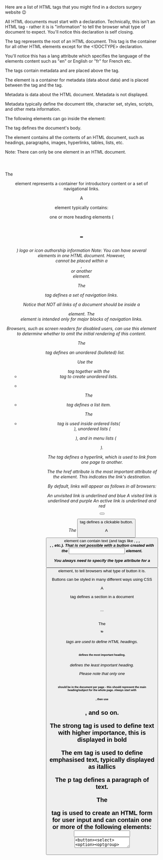 Here are a list of HTML tags that you might find in a doctors surgery website 😉

<!DOCTYPE html>

All HTML documents must start with a <!DOCTYPE html> declaration. Technically, this isn't an HTML tag - rather it is is "information" to tell the browser what type of document to expect. You'll notice this declaration is self closing.

<html lang="en"></html>

The <html> tag represents the root of an HTML document. This tag is the container for all other HTML elements except for the <!DOCTYPE> declaration.

You'll notice this has a lang attribute which specifies the language of the elements content such as "en" or English or "fr" for French etc.

<head></head>

The <head> tags contain metadata and are placed above the <body> tag.

The <head> element is a container for metadata (data about data) and is placed between the <html> tag and the <body> tag.

Metadata is data about the HTML document. Metadata is not displayed.

Metadata typically define the document title, character set, styles, scripts, and other meta information.

The following elements can go inside the <head> element:

<body></body>

The <body> tag defines the document's body.

The <body> element contains all the contents of an HTML document, such as headings, paragraphs, images, hyperlinks, tables, lists, etc.

Note: There can only be one <body> element in an HTML document.

<header></header>

The <header> element represents a container for introductory content or a set of navigational links.

A <header> element typically contains:

one or more heading elements (<h1> - <h6>)
logo or icon
authorship information
Note: You can have several <header> elements in one HTML document. However, <header> cannot be placed within a <footer>, <address> or another <header> element.

<nav></nav>

The <nav> tag defines a set of navigation links.

Notice that NOT all links of a document should be inside a <nav> element. The <nav> element is intended only for major blocks of navigation links.

Browsers, such as screen readers for disabled users, can use this element to determine whether to omit the initial rendering of this content.

<ul></ul>

The <ul> tag defines an unordered (bulleted) list.

Use the <ul> tag together with the <li> tag to create unordered lists.

<li></li>

The <li> tag defines a list item.

The <li> tag is used inside ordered lists(<ol>), unordered lists (<ul>), and in menu lists (<menu>).

<a></a>

The <a> tag defines a hyperlink, which is used to link from one page to another.

The the href attribute is the most important attribute of the <a> element. This indicates the link's destination.

By default, links will appear as follows in all browsers:

An unvisited link is underlined and blue
A visited link is underlined and purple
An active link is underlined and red

<button></button>

The <button> tag defines a clickable button.

A <button> element can contain text (and tags like <i>, <b>, <strong>, <br>, <img>, etc.). That is not possible with a button created with the <input> element.

You always need to specify the type attribute for a <button> element, to tell browsers what type of button it is.

Buttons can be styled in many different ways using CSS

<section><section>

A <section> tag defines a section in a document

<h1></h1>
<h2></h2>
...
<h6></h6>

The <h1> to <h6> tags are used to define HTML headings.

<h1> defines the most important heading. <h6> defines the least important heading.

Please note that only one <h1> should be in the document per page - this should represent the main heading/subject for the whole page. Always start with <h1>, then use <h2>, and so on.

<strong></strong>

The strong tag is used to define text with higher importance, this is displayed in <strong>bold</strong>

<em></em>

The em tag is used to define emphasised text, typically displayed as itallics

<p></p>

The p tag defines a paragraph of text.

<form></form>

The <form> tag is used to create an HTML form for user input and can contain one or more of the following elements: <input><textarea><button><select><option><optgroup>

<fieldset><label><output>

